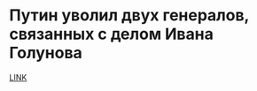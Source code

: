 # Путин уволил двух генералов, связанных с делом Ивана Голунова



[LINK](https://varlamov.ru/3476787.html)